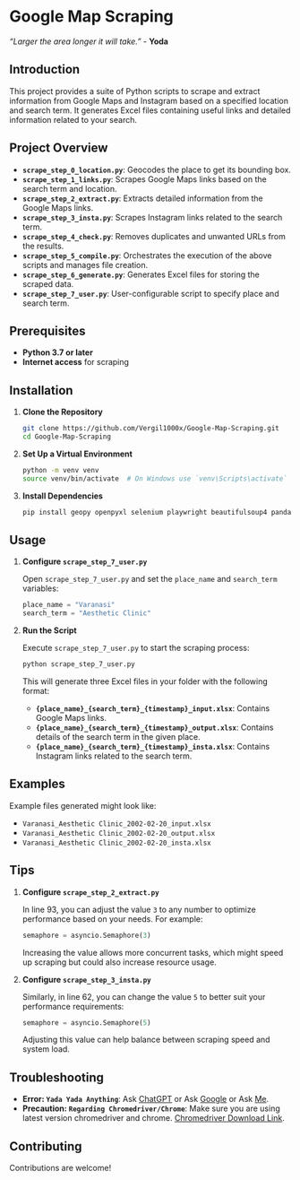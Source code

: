 # Google Map Scraping

*“Larger the area longer it will take.”* - **Yoda**

## Introduction

This project provides a suite of Python scripts to scrape and extract information from Google Maps and Instagram based on a specified location and search term. It generates Excel files containing useful links and detailed information related to your search.

## Project Overview

- **`scrape_step_0_location.py`**: Geocodes the place to get its bounding box.
- **`scrape_step_1_links.py`**: Scrapes Google Maps links based on the search term and location.
- **`scrape_step_2_extract.py`**: Extracts detailed information from the Google Maps links.
- **`scrape_step_3_insta.py`**: Scrapes Instagram links related to the search term.
- **`scrape_step_4_check.py`**: Removes duplicates and unwanted URLs from the results.
- **`scrape_step_5_compile.py`**: Orchestrates the execution of the above scripts and manages file creation.
- **`scrape_step_6_generate.py`**: Generates Excel files for storing the scraped data.
- **`scrape_step_7_user.py`**: User-configurable script to specify place and search term.

## Prerequisites

- **Python 3.7 or later**
- **Internet access** for scraping

## Installation

1. **Clone the Repository**

   ```bash
   git clone https://github.com/Vergil1000x/Google-Map-Scraping.git
   cd Google-Map-Scraping
   ```

2. **Set Up a Virtual Environment**

   ```bash
   python -m venv venv
   source venv/bin/activate  # On Windows use `venv\Scripts\activate`
   ```

3. **Install Dependencies**

   ```bash
   pip install geopy openpyxl selenium playwright beautifulsoup4 pandas
   ```

## Usage

1. **Configure `scrape_step_7_user.py`**

   Open `scrape_step_7_user.py` and set the `place_name` and `search_term` variables:

   ```python
   place_name = "Varanasi"
   search_term = "Aesthetic Clinic"
   ```

2. **Run the Script**

   Execute `scrape_step_7_user.py` to start the scraping process:

   ```bash
   python scrape_step_7_user.py
   ```

   This will generate three Excel files in your folder with the following format:

   - **`{place_name}_{search_term}_{timestamp}_input.xlsx`**: Contains Google Maps links.
   - **`{place_name}_{search_term}_{timestamp}_output.xlsx`**: Contains details of the search term in the given place.
   - **`{place_name}_{search_term}_{timestamp}_insta.xlsx`**: Contains Instagram links related to the search term.

## Examples

Example files generated might look like:

- `Varanasi_Aesthetic Clinic_2002-02-20_input.xlsx`
- `Varanasi_Aesthetic Clinic_2002-02-20_output.xlsx`
- `Varanasi_Aesthetic Clinic_2002-02-20_insta.xlsx`

## Tips

1. **Configure `scrape_step_2_extract.py`**

   In line 93, you can adjust the value `3` to any number to optimize performance based on your needs. For example:

   ```python
   semaphore = asyncio.Semaphore(3)
   ```

   Increasing the value allows more concurrent tasks, which might speed up scraping but could also increase resource usage.

2. **Configure `scrape_step_3_insta.py`**

   Similarly, in line 62, you can change the value `5` to better suit your performance requirements:

   ```python
   semaphore = asyncio.Semaphore(5)
   ```

   Adjusting this value can help balance between scraping speed and system load.

## Troubleshooting

- **Error: `Yada Yada Anything`**: Ask [ChatGPT](https://chatgpt.com/) or Ask [Google](https://www.google.com/) or Ask [Me](mailto:koushikmallick1000@gmail.com).
- **Precaution: `Regarding Chromedriver/Chrome`**: Make sure you are using latest version chromedriver and chrome. [Chromedriver Download Link](https://googlechromelabs.github.io/chrome-for-testing/).

## Contributing

Contributions are welcome!
